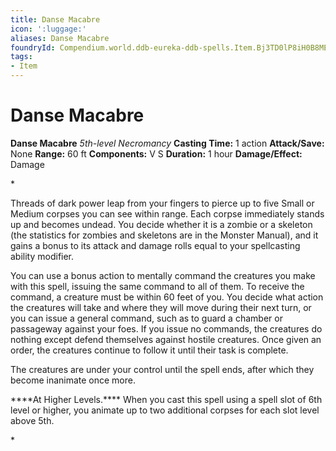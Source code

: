 ```yaml
---
title: Danse Macabre
icon: ':luggage:'
aliases: Danse Macabre
foundryId: Compendium.world.ddb-eureka-ddb-spells.Item.Bj3TD0lP8iH0B8ME
tags:
- Item
---
```


# Danse Macabre

**Danse Macabre**
_5th-level Necromancy_
**Casting Time:** 1 action
**Attack/Save:** None
**Range:** 60 ft
**Components:** V S
**Duration:** 1 hour
**Damage/Effect:** Damage

*<p class="Core-Styles_Core-Body">Threads of dark power leap from your fingers to pierce up to five Small or Medium corpses you can see within range. Each corpse immediately stands up and becomes undead. You decide whether it is a zombie or a skeleton (the statistics for zombies and skeletons are in the <span class="Serif-Character-Style_Italic-Serif">Monster Manual</span>), and it gains a bonus to its attack and damage rolls equal to your spellcasting ability modifier.</p>
<p class="Core-Styles_Core-Body">You can use a bonus action to mentally command the creatures you make with this spell, issuing the same command to all of them. To receive the command, a creature must be within 60 feet of you. You decide what action the creatures will take and where they will move during their next turn, or you can issue a general command, such as to guard a chamber or passageway against your foes. If you issue no commands, the creatures do nothing except defend themselves against hostile creatures. Once given an order, the creatures continue to follow it until their task is complete.</p>
<p class="Core-Styles_Core-Body">The creatures are under your control until the spell ends, after which they become inanimate once more.</p>
<p class="Core-Styles_Core-Body"><span class="Serif-Character-Style_Inline-Subhead-Serif">****At Higher Levels.**** </span>When you cast this spell using a spell slot of 6th level or higher, you animate up to two additional corpses for each slot level above 5th.</p>*